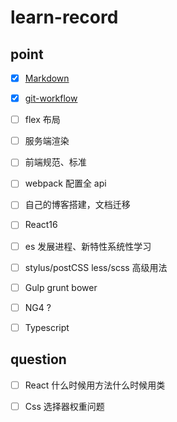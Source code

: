 # learn-record

## point

- [x] [Markdown](/markdown.md)
- [x] [git-workflow](/git-workflow.md)
- [ ] flex 布局
- [ ] 服务端渲染
- [ ] 前端规范、标准
- [ ] webpack 配置全 api 
- [ ] 自己的博客搭建，文档迁移
- [ ] React16
- [ ] es 发展进程、新特性系统性学习
- [ ] stylus/postCSS  less/scss 高级用法
- [ ] Gulp grunt bower
- [ ] NG4 ?
- [ ] Typescript


## question

- [ ] React 什么时候用方法什么时候用类
- [ ] Css 选择器权重问题


